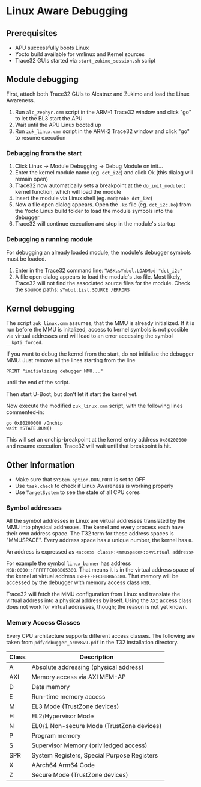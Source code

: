 # Linux Aware Debugging


## Prerequisites

- APU successfully boots Linux
- Yocto build available for vmlinux and Kernel sources
- Trace32 GUIs started via `start_zukimo_session.sh` script


## Module debugging

First, attach both Trace32 GUIs to Alcatraz and Zukimo and load the Linux Awareness.

1. Run `alc_zephyr.cmm` script in the ARM-1 Trace32 window and click "go" to let the BL3 start the APU
2. Wait until the APU Linux booted up
3. Run `zuk_linux.cmm` script in the ARM-2 Trace32 window and click "go" to resume execution


### Debugging from the start

1. Click Linux → Module Debugging → Debug Module on init...
2. Enter the kernel module name (eg. `dct_i2c`) and click Ok (this dialog will remain open)
3. Trace32 now automatically sets a breakpoint at the `do_init_module()` kernel function, which will load the module
4. Insert the module via Linux shell (eg. `modprobe dct_i2c`)
5. Now a file open dialog appears. Open the `.ko` file (eg. `dct_i2c.ko`) from the Yocto Linux build folder to load the module symbols into the debugger
6. Trace32 will continue execution and stop in the module's startup


### Debugging a running module

For debugging an already loaded module, the module's debugger symbols must be loaded.

1. Enter in the Trace32 command line: `TASK.sYmbol.LOADMod "dct_i2c"`
2. A file open dialog appears to load the module's `.ko` file. Most likely, Trace32 will not find the associated source files for the module. Check the source paths: `sYmbol.List.SOURCE /ERRORS`


## Kernel debugging

The script `zuk_linux.cmm` assumes, that the MMU is already initialized. If it
is run before the MMU is initalized, access to kernel symbols is not possible
via virtual addresses and will lead to an error accessing the symbol
`__kpti_forced`.

If you want to debug the kernel from the start, do not initialize the debugger
MMU. Just remove all the lines starting from the line
```
PRINT "initializing debugger MMU..."
```
until the end of the script.

Then start U-Boot, but don't let it start the kernel yet.

Now execute the modified `zuk_linux.cmm` script, with the following lines commented-in:
```
go 0x80200000 /Onchip
wait !STATE.RUN()
```

This will set an onchip-breakpoint at the kernel entry address `0x80200000` and
resume execution. Trace32 will wait until that breakpoint is hit.


## Other Information

- Make sure that `SYStem.option.DUALPORT` is set to OFF
- Use `task.check` to check if Linux Awareness is working properly
- Use `TargetSystem` to see the state of all CPU cores


### Symbol addresses

All the symbol addresses in Linux are virtual addresses translated by the MMU
into physical addresses. The kernel and every process each have their own
address space. The T32 term for these address spaces is "MMUSPACE". Every
address space has a unique number, the kernel has `0`.

An address is expressed as `<access class>:<mmuspace>::<virtual address>`

For example the symbol `linux_banner` has address `NSD:0000::FFFFFFC008B65380`.
That means it is in the virtual address space of the kernel at virtual address
`0xFFFFFFC008B65380`. That memory will be accessed by the debugger with memory
access class `NSD`.

Trace32 will fetch the MMU configuration from Linux and translate the virtual
address into a physical address by itself. Using the `AXI` access class does
not work for virtual addresses, though; the reason is not yet known.


### Memory Access Classes

Every CPU architecture supports different access classes. The following are
taken from `pdf/debugger_armv8v9.pdf` in the T32 installation directory.

|Class|Description|
|---|---|
|A | Absolute addressing (physical address)|
|AXI| Memory access via AXI MEM-AP|
|D | Data memory|
|E|Run-time memory access|
|M|EL3 Mode (TrustZone devices)|
|H|EL2/Hypervisor Mode|
|N|EL0/1 Non-secure Mode (TrustZone devices)|
|P|Program memory|
|S|Supervisor Memory (priviledged access)|
|SPR|System Registers, Special Purpose Registers|
|X|AArch64 Arm64 Code|
|Z|Secure Mode (TrustZone devices)|
